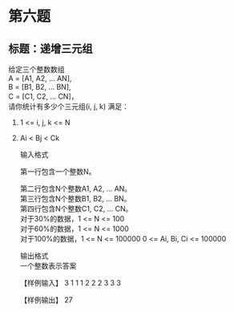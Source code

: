 # 第六题   #
## **标题：递增三元组** ##
  
给定三个整数数组  
A = [A1, A2, … AN],  
B = [B1, B2, … BN],  
C = [C1, C2, … CN]，  
请你统计有多少个三元组(i, j, k) 满足：  
1. 1 <= i, j, k <= N   
2. Ai < Bj < Ck  


    输入格式
    
    第一行包含一个整数N。  

    第二行包含N个整数A1, A2, ... AN。  
    第三行包含N个整数B1, B2, ... BN。  
    第四行包含N个整数C1, C2, ... CN。  
    对于30%的数据，1 <= N <= 100  
    对于60%的数据，1 <= N <= 1000   
    对于100%的数据，1 <= N <= 100000 0 <= Ai, Bi, Ci <= 100000
       
    输出格式  
    一个整数表示答案

    【样例输入】
    3
    1 1 1
    2 2 2
    3 3 3
    
    【样例输出】
    27 